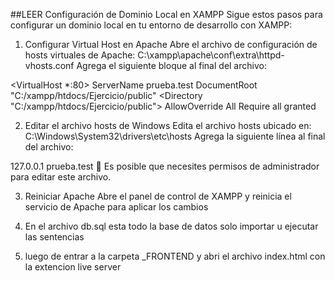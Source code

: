 ##LEER
Configuración de Dominio Local en XAMPP
Sigue estos pasos para configurar un dominio local en tu entorno de desarrollo con XAMPP:

1. Configurar Virtual Host en Apache
Abre el archivo de configuración de hosts virtuales de Apache:
C:\xampp\apache\conf\extra\httpd-vhosts.conf
Agrega el siguiente bloque al final del archivo:

<VirtualHost *:80>
    ServerName prueba.test
    DocumentRoot "C:/xampp/htdocs/Ejercicio/public"
    <Directory "C:/xampp/htdocs/Ejercicio/public">
        AllowOverride All
        Require all granted
    </Directory>
</VirtualHost>

2. Editar el archivo hosts de Windows
Edita el archivo hosts ubicado en:
C:\Windows\System32\drivers\etc\hosts
Agrega la siguiente línea al final del archivo:

127.0.0.1    prueba.test
📝 Es posible que necesites permisos de administrador para editar este archivo.

3. Reiniciar Apache
Abre el panel de control de XAMPP y reinicia el servicio de Apache para aplicar los cambios

4. En el archivo db.sql esta todo la base de datos solo importar u ejecutar las sentencias

5. luego de entrar a la carpeta _FRONTEND y abri el archivo index.html con la extencion live server